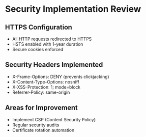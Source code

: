 # Security Implementation Review

## HTTPS Configuration
- All HTTP requests redirected to HTTPS
- HSTS enabled with 1-year duration
- Secure cookies enforced

## Security Headers Implemented
- X-Frame-Options: DENY (prevents clickjacking)
- X-Content-Type-Options: nosniff
- X-XSS-Protection: 1; mode=block
- Referrer-Policy: same-origin

## Areas for Improvement
- Implement CSP (Content Security Policy)
- Regular security audits
- Certificate rotation automation
